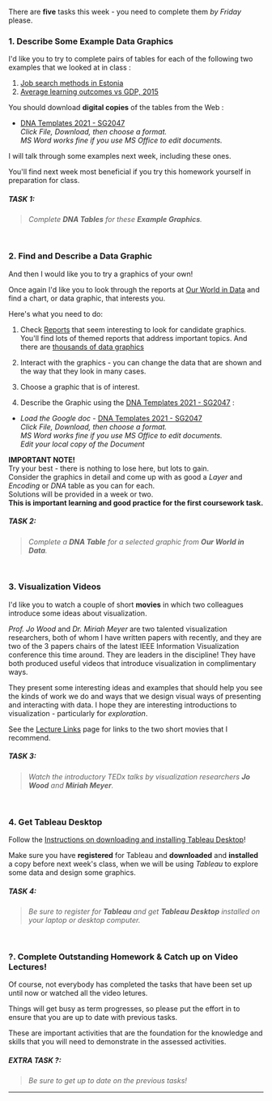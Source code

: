 <link rel="stylesheet" href="https://staff.city.ac.uk/~jad7/sg2047/sg2047.css">

<!---
  ## Homework
  --->

There are **five** tasks this week - you need to complete them _by Friday_ please.

<!--
### 0. **WEEK 02 VIDEOS - Extra Slides and Commentary**

Before we get going on the homework, we need to finish the lecture!

I have produced videos describing the concepts (and slides and examples) that we didn't manage to get to this Monday.

Each is less than 20 minutes long. Please make sure you have watched through (and acted - making notes, checking WebSites) before the next class.

I hope I have found a better capture technology this week and that the recording is clearer - let me know!

##### Annotation

Slides and commentary with example DNA tables and an introduction to ways that we can capture '_ANNOTATION_' of marks associated with particular layers. These may _RELATE_ and _ASSOCIATE_ marks or be additional marks and labels that provide information to help interpret the encodings.

 * [SG2047 - Week 02 - ANNOTATION](https://web.microsoftstream.com/video/9932596b-f5a2-41e9-9193-0dd25ff28839)


##### Visual Variables

Introduces the set of Visual Variables - the graphical characteristics of marks that we can vary in order to encode data. Make sure you know what they are and are able to use them in your DNA tables and other descriptions of graphics.

 * [SG2047 - Week 02 - VISUAL VARIABLES](https://web.microsoftstream.com/video/55732f61-f864-45f6-bba9-75768cbee3ca)


##### TASK 0:
> _Watch the two **WEEK 02 Videos** on the [SG2047 Video Stream](http://j.mp/sg2047stream21)!_

-->

### 1. **Describe Some Example Data Graphics**

I'd like you to try to complete pairs of tables for each of the following two examples that we looked at in class :

1. [Job search methods in Estonia](http://j.mp/estonianJobSearch)
1. [Average learning outcomes vs GDP, 2015](http://j.mp/owidAchievementAndGDP)

You should download **digital copies** of the tables from the Web :

- [DNA Templates 2021 - SG2047](https://docs.google.com/document/d/1P8rFms2665vPPFwuH-YPCSy_0amMMnrw_e7XmIymD4M/edit?usp=sharing) <br/>
  _Click File, Download, then choose a format._ <br/>
  _MS Word works fine if you use MS Office to edit documents._ <br/>

I will talk through some examples next week, including these ones.

You'll find next week most beneficial if you try this homework yourself in preparation for class.

##### TASK 1:

> _Complete **DNA Tables** for these **Example Graphics**._

&nbsp;

### 2. **Find and Describe a Data Graphic**

And then I would like you to try a graphics of your own!

Once again I'd like you to look through the reports at [Our World in Data](https://ourworldindata.org/) and find a chart, or data graphic, that interests you.

Here's what you need to do:

1. Check [Reports](https://ourworldindata.org/#entries) that seem interesting to look for candidate graphics.
   You'll find lots of themed reports that address important topics.
   And there are [thousands of data graphics](https://ourworldindata.org/charts)

2. Interact with the graphics - you can change the data that are shown and the way that they look in many cases.

3. Choose a graphic that is of interest.

4. Describe the Graphic using the [DNA Templates 2021 - SG2047](https://docs.google.com/document/d/1P8rFms2665vPPFwuH-YPCSy_0amMMnrw_e7XmIymD4M/edit?usp=sharing) :

- _Load the Google doc_ - [DNA Templates 2021 - SG2047](https://docs.google.com/document/d/1P8rFms2665vPPFwuH-YPCSy_0amMMnrw_e7XmIymD4M/edit?usp=sharing) <br/>
  _Click File, Download, then choose a format._ <br/>
  _MS Word works fine if you use MS Office to edit documents._ <br/>
  _Edit your local copy of the Document_ <br/>

**IMPORTANT NOTE!**<br/>Try your best - there is nothing to lose here, but lots to gain.<br/>Consider the graphics in detail and come up with as good a _Layer_ and _Encoding_ or _DNA_ table as you can for each.<br/>
Solutions will be provided in a week or two.<br/>
**This is important learning and good practice for the first coursework task.**

##### TASK 2:

> _Complete a **DNA Table** for a selected graphic from **Our World in Data**._

&nbsp;

### 3. **Visualization Videos**

I'd like you to watch a couple of short **movies** in which two colleagues introduce some ideas about visualization.

_Prof. Jo Wood_ and _Dr. Miriah Meyer_ are two talented visualization researchers, both of whom I have written papers with recently, and they are two of the 3 papers chairs of the latest IEEE Information Visualization conference this time around. They are leaders in the discipline! They have both produced useful videos that introduce visualization in complimentary ways.

They present some interesting ideas and examples that should help you see the kinds of work we do and ways that we design visual ways of presenting and interacting with data. I hope they are interesting introductions to visualization - particularly for _exploration_.

See the [Lecture Links](https://moodle.city.ac.uk/mod/page/view.php?id=2381589) page for links to the two short movies that I recommend.

##### TASK 3:

> _Watch the introductory TEDx talks by visualization researchers **Jo Wood** and **Miriah Meyer**._

&nbsp;

### 4. **Get Tableau Desktop**

Follow the [Instructions on downloading and installing Tableau Desktop](https://moodle.city.ac.uk/mod/page/view.php?id=2381590)!

<!--- Check the [Module Resources](https://moodle.city.ac.uk/course/view.php?id=45842#section-2) block for details and links. --->

Make sure you have **registered** for Tableau and **downloaded** and **installed** a copy before next week's class, when we will be using _Tableau_ to explore some data and design some graphics.

##### TASK 4:

> _Be sure to register for **Tableau** and get **Tableau Desktop** installed on your laptop or desktop computer._

&nbsp;

### ?. **Complete Outstanding Homework & Catch up on Video Lectures!**

Of course, not everybody has completed the tasks that have been set up until now or watched all the video letures.

Things will get busy as term progresses, so please put the effort in to ensure that you are up to date with previous tasks.

These are important activities that are the foundation for the knowledge and skills that you will need to demonstrate in the assessed activities.

##### EXTRA TASK ?:

> _Be sure to get up to date on the previous tasks!_

---

&nbsp;
&nbsp;
